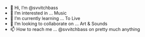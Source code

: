 - 👋 Hi, I’m @svvitchbass
- 👀 I’m interested in ... Music
- 🌱 I’m currently learning ... To Live
- 💞️ I’m looking to collaborate on ... Art & Sounds
- 📫 How to reach me ... @svvitchbass on pretty much anything

<!---
svvitchbass/svvitchbass is a ✨ special ✨ repository because its `README.md` (this file) appears on your GitHub profile.
You can click the Preview link to take a look at your changes.
--->
